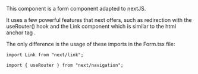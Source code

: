 This component is a form component adapted to nextJS.

It uses a few powerful features that next offers, such as redirection with the useRouter() hook and the Link component which is similar to the html anchor tag <a>.


The only difference is the usage of these imports in the Form.tsx file:

``
import Link from "next/link";
``

``
import { useRouter } from "next/navigation";
``
